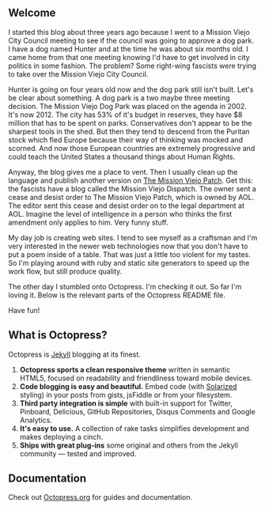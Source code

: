 ## Welcome

I started this blog about three years ago because I went to a Mission Viejo City Council meeting to see if the council was going to approve a dog park. I have a dog named Hunter and at the time he was about six months old. I came home from that one meeting knowing I'd have to get involved in city politics in some fashion.  The problem? Some right-wing fascists were trying to take over the Mission Viejo City Council.

Hunter is going on four years old now and the dog park still isn't built. Let's be clear about something. A dog park is a two maybe three meeting decision. The Mission Viejo Dog Park was placed on the agenda in 2002. It's now 2012. The city has 53% of it's budget in reserves, they have $8 million that has to be spent on parks. Conservatives don't appear to be the sharpest tools in the shed. But then they tend to descend from the Puritan stock which fled Europe because their way of thinking was mocked and scorned. And now those European countries are extremely progressive and could teach the United States a thousand things about Human Rights. 

Anyway, the blog gives me a place to vent. Then I usually clean up the language and publish another version on [The Mission Viejo Patch](http://missionviejopatch.com). Get this: the fascists have a blog called the Mission Viejo Dispatch.  The owner sent a cease and desist order to The Mission Viejo Patch, which is owned by AOL. The editor sent this cease and desist order on to the legal department at AOL. Imagine the level of intelligence in a person who thinks the first amendment only applies to him. Very funny stuff.

My day job is creating web sites. I tend to see myself as a craftsman and I'm very interested in the newer web technologies now that you don't have to put a poem inside of a table.  That was just a little too violent for my tastes. So I'm playing around with ruby and static site generators to speed up the work flow, but still produce quality. 

The other day I stumbled onto Octopress.  I'm checking it out.  So far I'm loving it. Below is the relevant parts of the Octopress README file. 

Have fun!

## What is Octopress?

Octopress is [Jekyll](https://github.com/mojombo/jekyll) blogging at its finest.

1. **Octopress sports a clean responsive theme** written in semantic HTML5, focused on readability and friendliness toward mobile devices.
2. **Code blogging is easy and beautiful.** Embed code (with [Solarized](http://ethanschoonover.com/solarized) styling) in your posts from gists, jsFiddle or from your filesystem.
3. **Third party integration is simple** with built-in support for Twitter, Pinboard, Delicious, GitHub Repositories, Disqus Comments and Google Analytics.
4. **It's easy to use.** A collection of rake tasks simplifies development and makes deploying a cinch.
5. **Ships with great plug-ins** some original and others from the Jekyll community &mdash; tested and improved.


## Documentation

Check out [Octopress.org](http://octopress.org/docs) for guides and documentation.